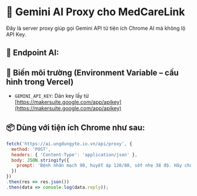 # 🔐 Gemini AI Proxy cho MedCareLink

Đây là server proxy giúp gọi Gemini API từ tiện ích Chrome AI mà không lộ API Key.

## 🧠 Endpoint AI:

## 🔧 Biến môi trường (Environment Variable – cấu hình trong Vercel)

- `GEMINI_API_KEY`: Dán key lấy từ [https://makersuite.google.com/app/apikey](https://makersuite.google.com/app/apikey)

## 📦 Dùng với tiện ích Chrome như sau:

```js
fetch('https://ai.ungdungyte.io.vn/api/proxy', {
  method: 'POST',
  headers: { 'Content-Type': 'application/json' },
  body: JSON.stringify({
    prompt: 'Bệnh nhân mạch 90, huyết áp 120/80, sốt nhẹ 38 độ. Hãy chẩn đoán sơ bộ và đề xuất cận lâm sàng.'
  })
})
.then(res => res.json())
.then(data => console.log(data.reply));
